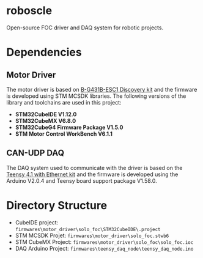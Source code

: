 # roboscle
Open-source FOC driver and DAQ system for robotic projects. 

# Dependencies
## Motor Driver
The motor driver is based on [B-G431B-ESC1 Discovery kit](https://www.st.com/en/evaluation-tools/b-g431b-esc1.html) and the firmware is developed using STM MCSDK libraries. The following versions of the library and toolchains are used in this project:
- **STM32CubeIDE V1.12.0**
- **STM32CubeMX V6.8.0**
- **STM32CubeG4 Firmware Package V1.5.0** 
- **STM Motor Control WorkBench V6.1.1**

## CAN-UDP DAQ
The DAQ system used to communicate with the driver is based on the [Teensy 4.1 with Ethernet kit](https://www.amazon.com/PJRC-Cortex-M7-iMXRT1062-Microcontroller-Development/dp/B08RSCFBNF) and the firmware is developed using the Arduino V2.0.4 and Teensy board support package V1.58.0.

# Directory Structure
- CubeIDE project: 
`firmwares\motor_driver\solo_foc\STM32CubeIDE\.project`
- STM MCSDK Projet: `firmwares\motor_driver\solo_foc.stwb6`
- STM CubeMX Project: `firmwares\motor_driver\solo_foc\solo_foc.ioc`
- DAQ Arduino Project: `firmwares\teensy_daq_node\teensy_daq_node.ino`
